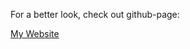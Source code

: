 For a better look, check out github-page:  

[My Website](https://pamrein.github.io/curriculum-vitae/)
